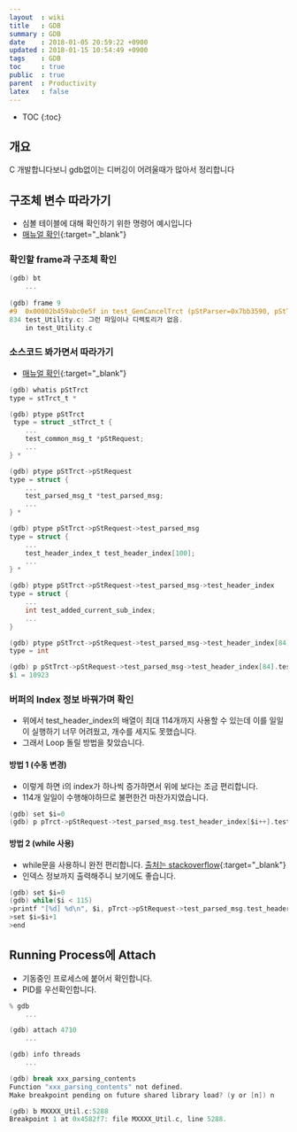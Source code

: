 ```yaml
---
layout  : wiki
title   : GDB
summary : GDB
date    : 2018-01-05 20:59:22 +0900
updated : 2018-01-15 10:54:49 +0900
tags    : GDB
toc     : true
public  : true
parent  : Productivity
latex   : false
---
```

* TOC
{:toc}

## 개요
C 개발합니다보니 gdb없이는 디버깅이 어려울때가 많아서 정리합니다

## 구조체 변수 따라가기
* 심볼 테이블에 대해 확인하기 위한 명령어 예시입니다
* [매뉴얼 확인](https://ftp.gnu.org/old-gnu/Manuals/gdb/html_node/gdb_toc.html){:target="_blank"}

### 확인할 frame과 구조체 확인
```c
(gdb) bt
	...
	
(gdb) frame 9
#9  0x00002b459abc0e5f in test_GenCancelTrct (pStParser=0x7bb3590, pStTrct=0x2aab1a951e50) at test_Utility.c:834
834 test_Utility.c: 그런 파일이나 디렉토리가 없음.
    in test_Utility.c
```	

### 소스코드 봐가면서 따라가기
* [매뉴얼 확인](https://sourceware.org/gdb/onlinedocs/gdb/Symbols.html){:target="_blank"}

```c
(gdb) whatis pStTrct
type = stTrct_t *

(gdb) ptype pStTrct
 type = struct _stTrct_t {
    ...
    test_common_msg_t *pStRequest;
    ...
} *

(gdb) ptype pStTrct->pStRequest
type = struct {
    ...
    test_parsed_msg_t *test_parsed_msg;
    ...
} *

(gdb) ptype pStTrct->pStRequest->test_parsed_msg
type = struct {
    ...
    test_header_index_t test_header_index[100];
    ...
} *

(gdb) ptype pStTrct->pStRequest->test_parsed_msg->test_header_index
type = struct {
    ...
    int test_added_current_sub_index;
    ...
} 

(gdb) ptype pStTrct->pStRequest->test_parsed_msg->test_header_index[84].test_current_sub_index
type = int

(gdb) p pStTrct->pStRequest->test_parsed_msg->test_header_index[84].test_current_sub_index
$1 = 10923
```

### 버퍼의 Index 정보 바꿔가며 확인
* 위에서 test_header_index의 배열이 최대 114개까지 사용할 수 있는데 이를 일일이 실행하기 너무 어려웠고, 개수를 세지도 못했습니다.
* 그래서 Loop 돌릴 방법을 찾았습니다.
  
  
#### 방법 1 (수동 변경)
* 이렇게 하면 i의 index가 하나씩 증가하면서 위에 보다는 조금 편리합니다.
* 114개 일일이 수행해야하므로 불편한건 마찬가지였습니다.

```c
(gdb) set $i=0 
(gdb) p pTrct->pStRequest->test_parsed_msg.test_header_index[$i++].test_curreut_sub_index
```


#### 방법 2 (while 사용)
* while문을 사용하니 완전 편리합니다. [출처는 stackoverflow](https://stackoverflow.com/a/31678832/8163714){:target="_blank"}
* 인덱스 정보까지 출력해주니 보기에도 좋습니다.

```c
(gdb) set $i=0
(gdb) while($i < 115)
>printf "[%d] %d\n", $i, pTrct->pStRequest->test_parsed_msg.test_header_index[$i].test_current_sub_index
>set $i=$i+1
>end
```

## Running Process에 Attach
* 기동중인 프로세스에 붙어서 확인합니다.
* PID를 우선확인합니다.

```c
% gdb
	...

(gdb) attach 4710
	...

(gdb) info threads
	...

(gdb) break xxx_parsing_contents
Function "xxx_parsing_contents" not defined.
Make breakpoint pending on future shared library load? (y or [n]) n

(gdb) b MXXXX_Util.c:5288
Breakpoint 1 at 0x4582f7: file MXXXX_Util.c, line 5288.

```
